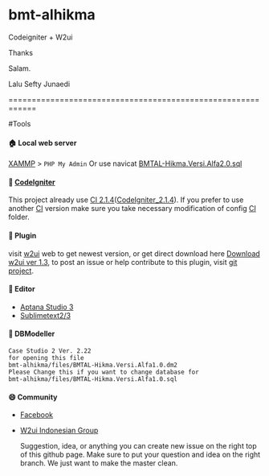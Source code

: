 bmt-alhikma
===========

Codeigniter + W2ui


Thanks

Salam. 

Lalu Sefty Junaedi

============================================================

#Tools

#### :house: Local web server 
[XAMMP][xampp] > `PHP My Admin` Or use navicat [BMTAL-Hikma.Versi.Alfa2.0.sql][database]

#### :name_badge: [CodeIgniter][ci]
This project already use [CI 2.1.4][ci]([CodeIgniter_2.1.4][ci]).
If you prefer to use another [CI][ci] version make sure you take necessary modification of config [CI][ci] folder.

#### :dvd: Plugin
visit [w2ui][w2uiweb] web to get newest version, or get direct download here [Download w2ui ver 1.3][w2uidownload], to post an issue or help contribute to this plugin, visit [git project][w2uigit].

#### :tea: Editor
- [Aptana Studio 3][aptana]
- [Sublimetext2/3][sublime]

#### :necktie: DBModeller
	Case Studio 2 Ver. 2.22
	for opening this file
	bmt-alhikma/files/BMTAL-Hikma.Versi.Alfa1.0.dm2
	Please Change this if you want to change database for 
	bmt-alhikma/files/BMTAL-Hikma.Versi.Alfa1.0.sql

#### :smile: Community
- [Facebook][author]
- [W2ui Indonesian Group][w2uifbid]

	Suggestion, idea, or anything you can create new issue on the right top of this github page. 
	Make sure to put your question and idea on the right branch. 
	We just want to make the master clean.




[xampp]: https://www.apachefriends.org/index.html
[database]: https://github.com/cevsmile/bmt-alhikma/tree/master/files/database/BMT-Alhikma%20site
[ci]: http://ellislab.com/codeigniter
[w2uiweb]: http://w2ui.com
[w2uidownload]: http://w2ui.com/web/downloads/w2ui-1.3.2.zip
[w2uigit]: https://github.com/vitmalina/w2ui
[aptana]: http://aptana.com
[sublime]: http://www.sublimetext.com
[author]: http://fb.me/laluseftyjunaedi
[w2uifbid]: https://www.facebook.com/groups/w2ui.id/